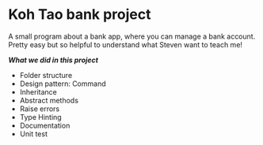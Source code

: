 # Koh Tao bank project

A small program about a bank app, where you can manage a bank account. 
Pretty easy but so helpful to understand what Steven want to teach me!

_**What we did in this project**_

  * Folder structure
  * Design pattern: Command
  * Inheritance
  * Abstract methods
  * Raise errors
  * Type Hinting
  * Documentation
  * Unit test
